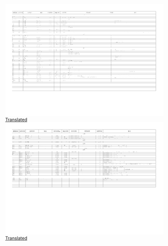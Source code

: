 <img src='01cdc26f-e773-4ad7-8808-d04abf16aae7_1_0.png'><a href='01cdc26f-e773-4ad7-8808-d04abf16aae7_1_0.png.en.txt'>Translated</a><br><img src='01cdc26f-e773-4ad7-8808-d04abf16aae7_2_0.png'><a href='01cdc26f-e773-4ad7-8808-d04abf16aae7_2_0.png.en.txt'>Translated</a><br>
